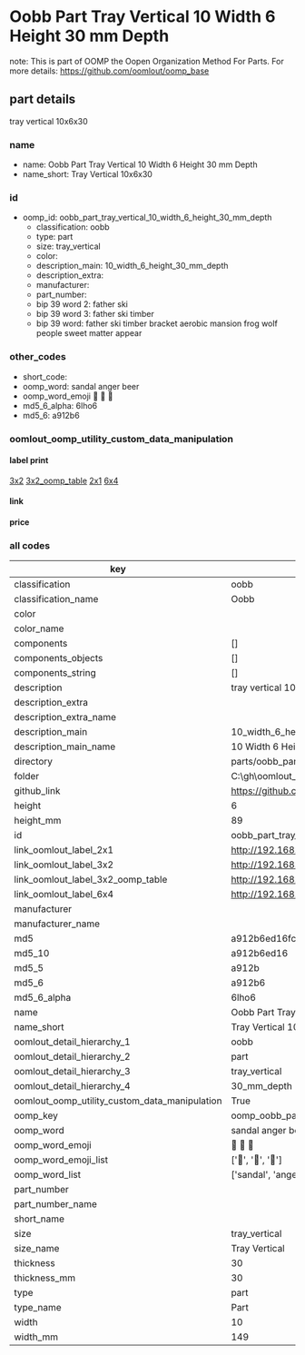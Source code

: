 # Oobb Part Tray Vertical 10 Width 6 Height 30 mm Depth  

note: This is part of OOMP the Oopen Organization Method For Parts. For more details: https://github.com/oomlout/oomp_base

##  part details
  



tray vertical 10x6x30



### name
* name: Oobb Part Tray Vertical 10 Width 6 Height 30 mm Depth
* name_short: Tray Vertical 10x6x30 
### id
* oomp_id: oobb_part_tray_vertical_10_width_6_height_30_mm_depth
  * classification: oobb
  * type: part
  * size: tray_vertical
  * color: 
  * description_main: 10_width_6_height_30_mm_depth
  * description_extra: 
  * manufacturer: 
  * part_number: 
  * bip 39 word 2: father ski
  * bip 39 word 3: father ski timber
  * bip 39 word: father ski timber bracket aerobic mansion frog wolf people sweet matter appear

### other_codes
* short_code: 
* oomp_word: sandal anger beer
* oomp_word_emoji :sandal: :anger: :beer:
* md5_6_alpha: 6lho6
* md5_6: a912b6






### oomlout_oomp_utility_custom_data_manipulation
#### label print
[3x2](http://192.168.1.245:1112/?label=oomp%206lho6)
[3x2_oomp_table](http://192.168.1.108:1112/?label=oomp%206lho6)
[2x1](http://192.168.1.242:1112/?label=oomp%206lho6)
[6x4](http://192.168.1.55:1112/?label=oomp%206lho6)    

#### link

                              

#### price







### all codes 
| key | value |  
| --- | --- |  
| classification | oobb |  
| classification_name | Oobb |  
| color |  |  
| color_name |  |  
| components | [] |  
| components_objects | [] |  
| components_string | [] |  
| description | tray vertical 10x6x30 |  
| description_extra |  |  
| description_extra_name |  |  
| description_main | 10_width_6_height_30_mm_depth |  
| description_main_name | 10 Width 6 Height 30 mm Depth |  
| directory | parts/oobb_part_tray_vertical_10_width_6_height_30_mm_depth |  
| folder | C:\gh\oomlout_oobb_version_4_generated_parts\parts\oobb_part_tray_vertical_10_width_6_height_30_mm_depth |  
| github_link | https://github.com/oomlout/oomlout_oomp_part_src/tree/main/parts/oobb_part_tray_vertical_10_width_6_height_30_mm_depth |  
| height | 6 |  
| height_mm | 89 |  
| id | oobb_part_tray_vertical_10_width_6_height_30_mm_depth |  
| link_oomlout_label_2x1 | http://192.168.1.242:1112/?label=oomp%206lho6 |  
| link_oomlout_label_3x2 | http://192.168.1.245:1112/?label=oomp%206lho6 |  
| link_oomlout_label_3x2_oomp_table | http://192.168.1.108:1112/?label=oomp%206lho6 |  
| link_oomlout_label_6x4 | http://192.168.1.55:1112/?label=oomp%206lho6 |  
| manufacturer |  |  
| manufacturer_name |  |  
| md5 | a912b6ed16fccba61d0211adc472929d |  
| md5_10 | a912b6ed16 |  
| md5_5 | a912b |  
| md5_6 | a912b6 |  
| md5_6_alpha | 6lho6 |  
| name | Oobb Part Tray Vertical 10 Width 6 Height 30 mm Depth |  
| name_short | Tray Vertical 10x6x30  |  
| oomlout_detail_hierarchy_1 | oobb |  
| oomlout_detail_hierarchy_2 | part |  
| oomlout_detail_hierarchy_3 | tray_vertical |  
| oomlout_detail_hierarchy_4 | 30_mm_depth |  
| oomlout_oomp_utility_custom_data_manipulation | True |  
| oomp_key | oomp_oobb_part_tray_vertical_10_width_6_height_30_mm_depth |  
| oomp_word | sandal anger beer |  
| oomp_word_emoji | :sandal: :anger: :beer: |  
| oomp_word_emoji_list | [':sandal:', ':anger:', ':beer:'] |  
| oomp_word_list | ['sandal', 'anger', 'beer'] |  
| part_number |  |  
| part_number_name |  |  
| short_name |  |  
| size | tray_vertical |  
| size_name | Tray Vertical |  
| thickness | 30 |  
| thickness_mm | 30 |  
| type | part |  
| type_name | Part |  
| width | 10 |  
| width_mm | 149 |  
